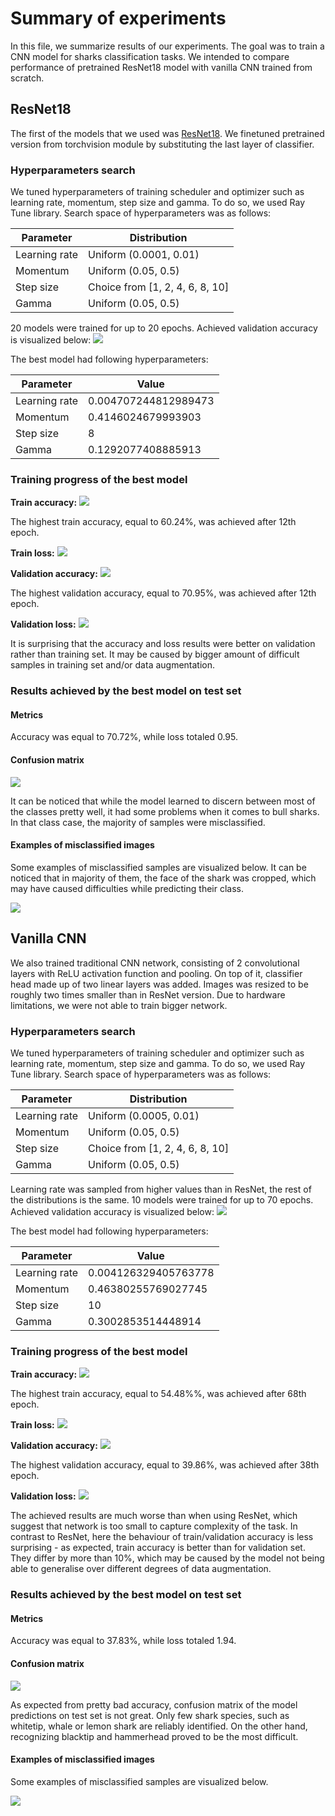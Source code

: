 # Summary of experiments

In this file, we summarize results of our experiments.
The goal was to train a CNN model for sharks classification tasks.
We intended to compare performance of pretrained ResNet18 model with vanilla CNN trained from scratch.

## ResNet18

The first of the models that we used was [ResNet18](https://arxiv.org/abs/1512.03385).
We finetuned pretrained version from torchvision module by substituting the last layer of classifier.

### Hyperparameters search

We tuned hyperparameters of training scheduler and optimizer such as learning rate, momentum, step size and gamma.
To do so, we used Ray Tune library.
Search space of hyperparameters was as follows:

| Parameter     | Distribution                    |
|---------------|---------------------------------|
| Learning rate | Uniform (0.0001, 0.01)          |
| Momentum      | Uniform (0.05, 0.5)             |
| Step size     | Choice from [1, 2, 4, 6, 8, 10] |
| Gamma         | Uniform (0.05, 0.5)             |

20 models were trained for up to 20 epochs.
Achieved validation accuracy is visualized below:
![](../data/08_reporting/resnet/all_models_acc.png)

The best model had following hyperparameters: 

| Parameter     | Value                |
|---------------|----------------------|
| Learning rate | 0.004707244812989473 |
| Momentum      | 0.4146024679993903   |
| Step size     | 8                    |
| Gamma         | 0.1292077408885913   |

### Training progress of the best model

**Train accuracy:**
![](../data/08_reporting/resnet/train_acc.png)

The highest train accuracy, equal to 60.24%, was achieved after 12th epoch.

**Train loss:**
![](../data/08_reporting/resnet/train_loss.png)

**Validation accuracy:**
![](../data/08_reporting/resnet/val_acc.png)

The highest validation accuracy, equal to 70.95%, was achieved after 12th epoch.

**Validation loss:**
![](../data/08_reporting/resnet/val_loss.png)

It is surprising that the accuracy and loss results were better on validation rather than training set.
It may be caused by bigger amount of difficult samples in training set and/or data augmentation.

### Results achieved by the best model on test set

#### Metrics

Accuracy was equal to 70.72%, while loss totaled 0.95.

#### Confusion matrix

 ![](../data/08_reporting/resnet/confusion_matrix.png)

It can be noticed that while the model learned to discern between most of the classes pretty well, it had some problems when it comes to bull sharks.
In that class case, the majority of samples were misclassified.

#### Examples of misclassified images

Some examples of misclassified samples are visualized below.
It can be noticed that in majority of them,
the face of the shark was cropped, which may have caused difficulties while predicting their class.

 ![](../data/08_reporting/resnet/misclassified.png)
 
## Vanilla CNN

We also trained traditional CNN network, consisting of 2 convolutional layers with ReLU activation function and pooling.
On top of it, classifier head made up of two linear layers was added.
Images was resized to be roughly two times smaller than in ResNet version.
Due to hardware limitations, we were not able to train bigger network.

### Hyperparameters search

We tuned hyperparameters of training scheduler and optimizer such as learning rate, momentum, step size and gamma.
To do so, we used Ray Tune library.
Search space of hyperparameters was as follows:

| Parameter     | Distribution                    |
|---------------|---------------------------------|
| Learning rate | Uniform (0.0005, 0.01)          |
| Momentum      | Uniform (0.05, 0.5)             |
| Step size     | Choice from [1, 2, 4, 6, 8, 10] |
| Gamma         | Uniform (0.05, 0.5)             |

Learning rate was sampled from higher values than in ResNet, the rest of the distributions is the same.
10 models were trained for up to 70 epochs.
Achieved validation accuracy is visualized below:
![](../data/08_reporting/cnn/all_models_acc.png)

The best model had following hyperparameters: 

| Parameter     | Value                |
|---------------|----------------------|
| Learning rate | 0.004126329405763778 |
| Momentum      | 0.46380255769027745  |
| Step size     | 10                   |
| Gamma         | 0.3002853514448914   |

### Training progress of the best model

**Train accuracy:**
![](../data/08_reporting/cnn/train_acc.png)

The highest train accuracy, equal to 54.48%%, was achieved after 68th epoch.

**Train loss:**
![](../data/08_reporting/cnn/train_loss.png)

**Validation accuracy:**
![](../data/08_reporting/cnn/val_acc.png)

The highest validation accuracy, equal to 39.86%, was achieved after 38th epoch.

**Validation loss:**
![](../data/08_reporting/cnn/val_loss.png)

The achieved results are much worse than when using ResNet, which suggest that network is too small to capture complexity of the task.
In contrast to ResNet, here the behaviour of train/validation accuracy is less surprising - as expected, train accuracy is better than for validation set.
They differ by more than 10%, which may be caused by the model not being able to generalise over different degrees of data augmentation.

### Results achieved by the best model on test set

#### Metrics

Accuracy was equal to 37.83%, while loss totaled 1.94.

#### Confusion matrix

 ![](../data/08_reporting/cnn/confusion_matrix.png)

As expected from pretty bad accuracy, confusion matrix of the model predictions on test set is not great.
Only few shark species, such as whitetip, whale or lemon shark are reliably identified.
On the other hand, recognizing blacktip and hammerhead proved to be the most difficult.

#### Examples of misclassified images

Some examples of misclassified samples are visualized below.

 ![](../data/08_reporting/cnn/misclassified.png)